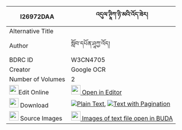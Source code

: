 |I26972DAA|འདུལ་ཊཱིཀ་ཉི་མའི་འོད་ཟེར། 
| --- | --- 
|Alternative Title |
|Author| སློབ་དཔོན་ཤཱཀྱ་འོད།
|BDRC ID | W3CN4705
|Creator | Google OCR
|Number of Volumes| 2
|<img width="25" src="https://img.icons8.com/color/25/000000/edit-property.png">Edit Online| [<img width="25" src="https://avatars.githubusercontent.com/u/45091458?s=200&v=4"> Open in Editor](http://editor.openpecha.org/I26972DAA)
|<img width="25" src="https://img.icons8.com/fluent/48/000000/download-2.png"/>  Download | [![](https://img.icons8.com/color/20/000000/txt.png)Plain Text](https://github.com/Openpecha/I26972DAA/releases/download/v1/dul_tika(?)_nyima_i_ozer_plain_I26972DAA.zip), [![](https://img.icons8.com/color/20/000000/txt.png)Text with Pagination](https://github.com/Openpecha/I26972DAA/releases/download/v1/dul_tika(?)_nyima_i_ozer_pages_I26972DAA.zip)
|<img width="25" src="https://img.icons8.com/plasticine/100/000000/pictures-folder.png"/>  Source Images | [<img width="25" src="https://library.bdrc.io/icons/BUDA-small.svg"> Images of text file open in BUDA](https://library.bdrc.io/show/bdr:W3CN4705)
